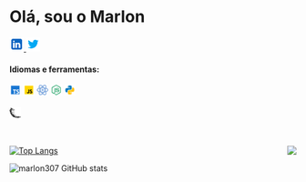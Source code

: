 # Olá, sou o Marlon
<a href="https://www.linkedin.com/in/marlon307/" target="_blank">
  <img alt="Marlon | _marlon307" width="25px" src="https://github.com/marlon307/marlon307/blob/main/svg/icons8-linkedin.svg" />
</a>
<a href="https://twitter.com/_marlon307" target="_blank">
  <img alt="Marlon | _marlon307" width="25px" src="https://github.com/marlon307/marlon307/blob/main/svg/icons8-twitter.svg" />
</a>

</br>

#### Idiomas e ferramentas:

<code><a href="https://www.typescriptlang.org/" target="_blank"><picture><img alt="TypeScript" title="TypeScript" width="20px" src="https://github.com/marlon307/marlon307/blob/main/svg/icons8-typescript.svg" /></picture></a></code>
<code><a href="https://www.javascript.com/" target="_blank"><picture><img alt="JavaScript" title="JavaScript" width="20px" src="https://github.com/marlon307/marlon307/blob/main/svg/icons8-javascript.svg" /></picture></a></code>
<code><a href="https://reactjs.org/" target="_blank"><picture><img alt="React" title="React" width="20px" src="https://github.com/marlon307/marlon307/blob/main/svg/icons8-react.svg" /></picture></a></code>
<code><a href="https://nodejs.org/en/" target="_blank"><picture><img alt="Node.Js" title="Node.Js" width="20px" src="https://github.com/marlon307/marlon307/blob/main/svg/icons8-node-js.svg" /></picture></a></code>
<code><a href="https://www.python.org/" target="_blank"><picture><img alt="Python" title="Python" width="20px" src="https://github.com/marlon307/marlon307/blob/main/svg/icons8-python.svg" /></picture></a></code>
<code><a href="https://flask.palletsprojects.com/" target="_blank"><picture>
  <source media="(prefers-color-scheme: dark)" srcset="https://github.com/marlon307/marlon307/blob/main/svg/pocoo_flask-icon_l.svg">
  <img width="20px" alt="Flask" title="Flask" src="https://github.com/marlon307/marlon307/blob/main/svg/pocoo_flask-icon.svg">
</picture></a></code>

</br>

[![Top Langs](https://github-readme-stats.vercel.app/api/top-langs/?username=marlon307&layout=compact&bg_color=11151d&title_color=8577ff&text_color=c9d1d9&hide_border=true)](https://github.com/marlon307/repositories)  <a href="https://github.com/marlon307/project-respponse">
  <img align="right" src="https://github-readme-stats.vercel.app/api/pin/?username=marlon307&repo=project-respponse&bg_color=11151d&title_color=8577ff&text_color=c9d1d9&hide_border=true&icon_color=938dd8" />
</a>

![marlon307 GitHub stats](https://github-readme-stats.vercel.app/api?username=marlon307&show_icons=true&bg_color=11151d&title_color=8577ff&text_color=c9d1d9&icon_color=938dd8&hide_border=true)
